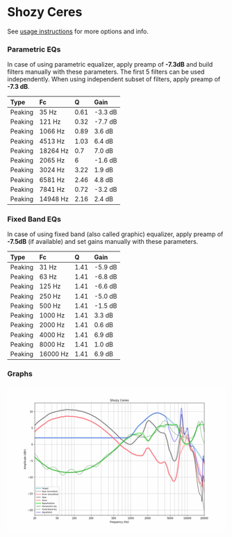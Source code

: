 # Shozy Ceres
See [usage instructions](https://github.com/jaakkopasanen/AutoEq#usage) for more options and info.

### Parametric EQs
In case of using parametric equalizer, apply preamp of **-7.3dB** and build filters manually
with these parameters. The first 5 filters can be used independently.
When using independent subset of filters, apply preamp of **-7.3 dB**.

| Type    | Fc       |    Q | Gain    |
|:--------|:---------|:-----|:--------|
| Peaking | 35 Hz    | 0.61 | -3.3 dB |
| Peaking | 121 Hz   | 0.32 | -7.7 dB |
| Peaking | 1066 Hz  | 0.89 | 3.6 dB  |
| Peaking | 4513 Hz  | 1.03 | 6.4 dB  |
| Peaking | 18264 Hz | 0.7  | 7.0 dB  |
| Peaking | 2065 Hz  | 6    | -1.6 dB |
| Peaking | 3024 Hz  | 3.22 | 1.9 dB  |
| Peaking | 6581 Hz  | 2.46 | 4.8 dB  |
| Peaking | 7841 Hz  | 0.72 | -3.2 dB |
| Peaking | 14948 Hz | 2.16 | 2.4 dB  |

### Fixed Band EQs
In case of using fixed band (also called graphic) equalizer, apply preamp of **-7.5dB**
(if available) and set gains manually with these parameters.

| Type    | Fc       |    Q | Gain    |
|:--------|:---------|:-----|:--------|
| Peaking | 31 Hz    | 1.41 | -5.9 dB |
| Peaking | 63 Hz    | 1.41 | -6.8 dB |
| Peaking | 125 Hz   | 1.41 | -6.6 dB |
| Peaking | 250 Hz   | 1.41 | -5.0 dB |
| Peaking | 500 Hz   | 1.41 | -1.5 dB |
| Peaking | 1000 Hz  | 1.41 | 3.3 dB  |
| Peaking | 2000 Hz  | 1.41 | 0.6 dB  |
| Peaking | 4000 Hz  | 1.41 | 6.9 dB  |
| Peaking | 8000 Hz  | 1.41 | 1.0 dB  |
| Peaking | 16000 Hz | 1.41 | 6.9 dB  |

### Graphs
![](./Shozy%20Ceres.png)